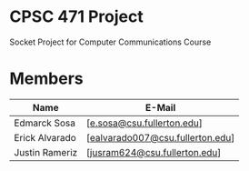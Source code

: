 # CPSC 471 Project
Socket Project for Computer Communications Course

# Members
| Name | E-Mail |
| ------ | ------ |
| Edmarck Sosa | [e.sosa@csu.fullerton.edu]|
| Erick Alvarado | [ealvarado007@csu.fullerton.edu]|
| Justin Rameriz | [jusram624@csu.fullerton.edu]|
